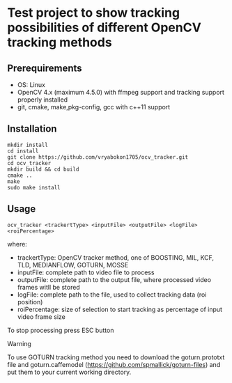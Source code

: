 # Test project to show tracking possibilities of different OpenCV tracking methods
## Prerequirements
- OS: Linux
- OpenCV 4.x (maximum 4.5.0) with ffmpeg support and tracking support properly installed
- git, cmake, make,pkg-config, gcc with c++11 support

## Installation
```
mkdir install
cd install
git clone https://github.com/vryabokon1705/ocv_tracker.git
cd ocv_tracker
mkdir build && cd build
cmake ..
make
sudo make install
```

## Usage
```
ocv_tracker <trackertType> <inputFile> <outputFile> <logFile> <roiPercentage>
```
where: 
 - trackertType: OpenCV tracker method, one of BOOSTING, MIL, KCF, TLD, MEDIANFLOW, GOTURN, MOSSE
 - inputFile: complete path to video file to process
 - outputFile: complete path to the output file, where processed video frames witll be stored
 - logFile: complete path to the file, used to collect tracking data (roi position)
 - roiPercentage: size of selection to start tracking as percentage of input video frame size

To stop processing press ESC button

> [!WARNING]
> To use GOTURN tracking method you need to download the goturn.prototxt file and goturn.caffemodel (https://github.com/spmallick/goturn-files) 
and put them to your current working directory.
